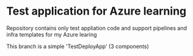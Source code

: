 # Test application for Azure learning

Repository contains only test appliation code and support pipelines and infra templates for my Azure learing

This branch is a simple 'TestDeployApp' (3 components)

